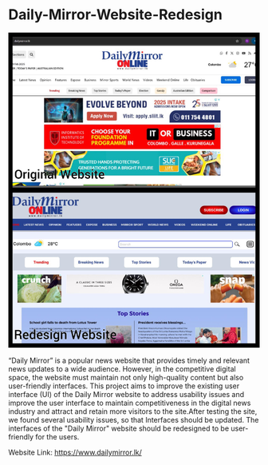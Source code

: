 # Daily-Mirror-Website-Redesign

![Alt Text](https://github.com/RasinduNHA/Daily-Mirror-website-redesign//blob/main/Readme.jpg?row=true)


“Daily Mirror” is a popular news website that provides timely and relevant news updates to a wide audience. However, in the competitive digital space, the website must maintain not only high-quality content but also user-friendly interfaces. This project aims to improve the existing user interface (UI) of the Daily Mirror website to address usability issues and improve the user interface to maintain competitiveness in the digital news industry and attract and retain more visitors to the site.After testing the site, we found several usability issues, so that Interfaces should be updated. The interfaces of the "Daily Mirror" website should be redesigned to be user-friendly for the users.

Website Link: https://www.dailymirror.lk/
